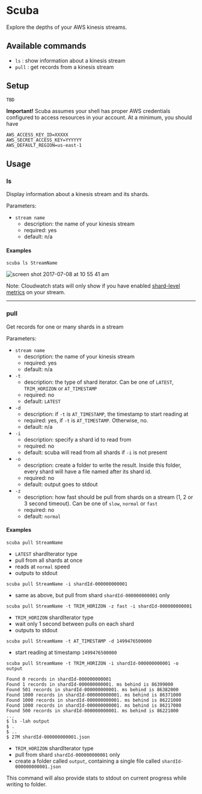 # Scuba

Explore the depths of your AWS kinesis streams.

## Available commands

- `ls` : show information about a kinesis stream
- `pull` : get records from a kinesis stream

## Setup

```bash
TBD
```

**Important!** Scuba assumes your shell has proper AWS credentials configured to access resources in your account. At a minimum, you should have

```
AWS_ACCESS_KEY_ID=XXXXX
AWS_SECRET_ACCESS_KEY=YYYYYY
AWS_DEFAULT_REGION=us-east-1
```

## Usage

### ls

Display information about a kinesis stream and its shards.

Parameters:

- `stream name`
  - description: the name of your kinesis stream
  - required: yes
  - default: n/a

#### Examples

```
scuba ls StreamName
```

![screen shot 2017-07-08 at 10 55 41 am](https://user-images.githubusercontent.com/1378612/27987974-1334aebe-63cc-11e7-8a2a-86ec6834d3b8.png)

Note: Cloudwatch stats will only show if you have enabled [shard-level metrics](https://docs.aws.amazon.com/streams/latest/dev/monitoring-with-cloudwatch.html#kinesis-metrics-shard) on your stream.

<hr />

### pull

Get records for one or many shards in a stream

Parameters:

- `stream name`
  - description: the name of your kinesis stream
  - required: yes
  - default: n/a
- `-t`
  - description: the type of shard iterator. Can be one of `LATEST`, `TRIM_HORIZON` or `AT_TIMESTAMP`
  - required: no
  - default: `LATEST`  
- `-d`
  - description: if `-t` is `AT_TIMESTAMP`, the timestamp to start reading at
  - required: yes, if `-t` is `AT_TIMESTAMP`. Otherwise, no.
  - default: n/a
- `-i`
  - description: specify a shard id to read from
  - required: no
  - default: scuba will read from all shards if `-i` is not present
- `-o`
  - description: create a folder to write the result. Inside this folder, every shard will have a file named after its shard id.
  - required: no
  - default: output goes to stdout
- `-z`
  - description: how fast should be pull from shards on a stream (1, 2 or 3 second timeout). Can be one of `slow`, `normal` or `fast`
  - required: no
  - default: `normal`

#### Examples

```
scuba pull StreamName
```
- `LATEST` shardIterator type
- pull from all shards at once
- reads at `normal` speed
- outputs to stdout

```
scuba pull StreamName -i shardId-000000000001
```
- same as above, but pull from shard `shardId-000000000001` only

```
scuba pull StreamName -t TRIM_HORIZON -z fast -i shardId-000000000001
```
- `TRIM_HORIZON` shardIterator type
- wait only 1 second between pulls on each shard
- outputs to stdout

```
scuba pull StreamName -t AT_TIMESTAMP -d 1499476500000
```
- start reading at timestamp `1499476500000`

```
scuba pull StreamName -t TRIM_HORIZON -i shardId-000000000001 -o output

Found 0 records in shardId-000000000001
Found 1 records in shardId-000000000001. ms behind is 86399000
Found 501 records in shardId-000000000001. ms behind is 86382000
Found 1000 records in shardId-000000000001. ms behind is 86371000
Found 1000 records in shardId-000000000001. ms behind is 86221000
Found 1000 records in shardId-000000000001. ms behind is 86217000
Found 500 records in shardId-000000000001. ms behind is 86221000
...
$ ls -lah output
$ .
$ ..
$ 27M shardId-000000000001.json
```
- `TRIM_HORIZON` shardIterator type
- pull from shard `shardId-000000000001` only
- create a folder called `output`, containing a single file called `shardId-000000000001.json`

This command will also provide stats to stdout on current progress while writing to folder.
